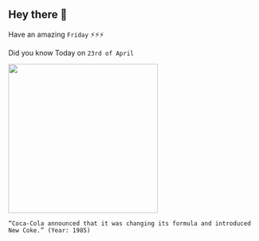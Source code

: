 ## Hey there 👋
Have an amazing `Friday` ⚡⚡⚡

Did you know Today on `23rd of April`
 
 [<img src="https://www.coca-colacompany.com/content/dam/journey/us/en/articles/new-coke-ad-great-new-taste.jpg" width="300" />](https://en.wikipedia.org/wiki/New_Coke) 
 ```
“Coca-Cola announced that it was changing its formula and introduced New Coke.” (Year: 1985)
```
